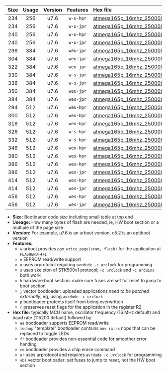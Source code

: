 |Size|Usage|Version|Features|Hex file|
|:-:|:-:|:-:|:-:|:--|
|234|256|u7.6|`w-u-hpr`|[atmega165p_16mhz_250000bps_ur.hex](https://raw.githubusercontent.com/stefanrueger/urboot/main/atmega165p_16mhz_250000bps_ur.hex)|
|234|256|u7.6|`w-u-jpr`|[atmega165p_16mhz_250000bps_ur_vbl.hex](https://raw.githubusercontent.com/stefanrueger/urboot/main/atmega165p_16mhz_250000bps_ur_vbl.hex)|
|240|256|u7.6|`w-u-hpr`|[atmega165p_16mhz_250000bps_lednop_ur.hex](https://raw.githubusercontent.com/stefanrueger/urboot/main/atmega165p_16mhz_250000bps_lednop_ur.hex)|
|240|256|u7.6|`w-u-jpr`|[atmega165p_16mhz_250000bps_lednop_ur_vbl.hex](https://raw.githubusercontent.com/stefanrueger/urboot/main/atmega165p_16mhz_250000bps_lednop_ur_vbl.hex)|
|298|384|u7.6|`weu-jpr`|[atmega165p_16mhz_250000bps_ee_ur_vbl.hex](https://raw.githubusercontent.com/stefanrueger/urboot/main/atmega165p_16mhz_250000bps_ee_ur_vbl.hex)|
|304|384|u7.6|`weu-jpr`|[atmega165p_16mhz_250000bps_ee_lednop_ur_vbl.hex](https://raw.githubusercontent.com/stefanrueger/urboot/main/atmega165p_16mhz_250000bps_ee_lednop_ur_vbl.hex)|
|322|384|u7.6|`weu-jpr`|[atmega165p_16mhz_250000bps_ee_lednop_fr_ur_vbl.hex](https://raw.githubusercontent.com/stefanrueger/urboot/main/atmega165p_16mhz_250000bps_ee_lednop_fr_ur_vbl.hex)|
|330|384|u7.6|`w-s-jpr`|[atmega165p_16mhz_250000bps_vbl.hex](https://raw.githubusercontent.com/stefanrueger/urboot/main/atmega165p_16mhz_250000bps_vbl.hex)|
|336|384|u7.6|`w-s-jpr`|[atmega165p_16mhz_250000bps_lednop_vbl.hex](https://raw.githubusercontent.com/stefanrueger/urboot/main/atmega165p_16mhz_250000bps_lednop_vbl.hex)|
|350|384|u7.6|`weu-jpr`|[atmega165p_16mhz_250000bps_ee_lednop_fr_ce_ur_vbl.hex](https://raw.githubusercontent.com/stefanrueger/urboot/main/atmega165p_16mhz_250000bps_ee_lednop_fr_ce_ur_vbl.hex)|
|384|384|u7.6|`wes-jpr`|[atmega165p_16mhz_250000bps_ee_vbl.hex](https://raw.githubusercontent.com/stefanrueger/urboot/main/atmega165p_16mhz_250000bps_ee_vbl.hex)|
|294|512|u7.6|`weu-hpr`|[atmega165p_16mhz_250000bps_ee_ur.hex](https://raw.githubusercontent.com/stefanrueger/urboot/main/atmega165p_16mhz_250000bps_ee_ur.hex)|
|300|512|u7.6|`weu-hpr`|[atmega165p_16mhz_250000bps_ee_lednop_ur.hex](https://raw.githubusercontent.com/stefanrueger/urboot/main/atmega165p_16mhz_250000bps_ee_lednop_ur.hex)|
|318|512|u7.6|`weu-hpr`|[atmega165p_16mhz_250000bps_ee_lednop_fr_ur.hex](https://raw.githubusercontent.com/stefanrueger/urboot/main/atmega165p_16mhz_250000bps_ee_lednop_fr_ur.hex)|
|326|512|u7.6|`w-s-hpr`|[atmega165p_16mhz_250000bps.hex](https://raw.githubusercontent.com/stefanrueger/urboot/main/atmega165p_16mhz_250000bps.hex)|
|332|512|u7.6|`w-s-hpr`|[atmega165p_16mhz_250000bps_lednop.hex](https://raw.githubusercontent.com/stefanrueger/urboot/main/atmega165p_16mhz_250000bps_lednop.hex)|
|346|512|u7.6|`weu-hpr`|[atmega165p_16mhz_250000bps_ee_lednop_fr_ce_ur.hex](https://raw.githubusercontent.com/stefanrueger/urboot/main/atmega165p_16mhz_250000bps_ee_lednop_fr_ce_ur.hex)|
|380|512|u7.6|`wes-hpr`|[atmega165p_16mhz_250000bps_ee.hex](https://raw.githubusercontent.com/stefanrueger/urboot/main/atmega165p_16mhz_250000bps_ee.hex)|
|386|512|u7.6|`wes-hpr`|[atmega165p_16mhz_250000bps_ee_lednop.hex](https://raw.githubusercontent.com/stefanrueger/urboot/main/atmega165p_16mhz_250000bps_ee_lednop.hex)|
|386|512|u7.6|`wes-jpr`|[atmega165p_16mhz_250000bps_ee_lednop_vbl.hex](https://raw.githubusercontent.com/stefanrueger/urboot/main/atmega165p_16mhz_250000bps_ee_lednop_vbl.hex)|
|414|512|u7.6|`wes-hpr`|[atmega165p_16mhz_250000bps_ee_lednop_fr.hex](https://raw.githubusercontent.com/stefanrueger/urboot/main/atmega165p_16mhz_250000bps_ee_lednop_fr.hex)|
|414|512|u7.6|`wes-jpr`|[atmega165p_16mhz_250000bps_ee_lednop_fr_vbl.hex](https://raw.githubusercontent.com/stefanrueger/urboot/main/atmega165p_16mhz_250000bps_ee_lednop_fr_vbl.hex)|
|456|512|u7.6|`wes-hpr`|[atmega165p_16mhz_250000bps_ee_lednop_fr_ce.hex](https://raw.githubusercontent.com/stefanrueger/urboot/main/atmega165p_16mhz_250000bps_ee_lednop_fr_ce.hex)|
|456|512|u7.6|`wes-jpr`|[atmega165p_16mhz_250000bps_ee_lednop_fr_ce_vbl.hex](https://raw.githubusercontent.com/stefanrueger/urboot/main/atmega165p_16mhz_250000bps_ee_lednop_fr_ce_vbl.hex)|

- **Size:** Bootloader code size including small table at top end
- **Useage:** How many bytes of flash are needed, ie, HW boot section or a multiple of the page size
- **Version:** For example, u7.6 is an urboot version, o5.2 is an optiboot version
- **Features:**
  + `w` urboot provides `pgm_write_page(sram, flash)` for the application at `FLASHEND-4+1`
  + `e` EEPROM read/write support
  + `u` uses urprotocol requiring `avrdude -c urclock` for programming
  + `s` uses skeleton of STK500v1 protocol; `-c urclock` and `-c arduino` both work
  + `h` hardware boot section: make sure fuses are set for reset to jump to boot section
  + `j` vector bootloader: uploaded applications *need to be patched externally*, eg, using `avrdude -c urclock`
  + `p` bootloader protects itself from being overwritten
  + `r` preserves reset flags for the application in the register R2
- **Hex file:** typically MCU name, oscillator frequency (16 MHz default) and baud rate (115200 default) followed by
  + `ee` bootloader supports EEPROM read/write
  + `lednop` "template" bootloader contains `mov rx,rx` nops that can be replaced to toggle LEDs
  + `fr` bootloader provides non-essential code for smoother error handing
  + `ce` bootloader provides a chip erase command
  + `ur` uses urprotocol and requires `avrdude -c urclock` for programming
  + `vbl` vector bootloader: set fuses to jump to reset, not the HW boot section
